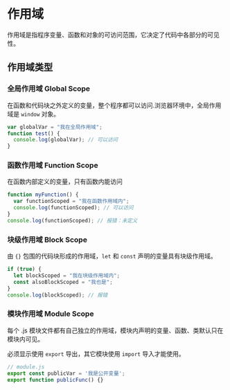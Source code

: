 # 作用域

作用域是指程序变量、函数和对象的可访问范围，它决定了代码中各部分的可见性。

## 作用域类型

### 全局作用域 Global Scope

在函数和代码块之外定义的变量，整个程序都可以访问.浏览器环境中，全局作用域是 `window` 对象。

```js
var globalVar = "我在全局作用域";
function test() {
  console.log(globalVar); // 可以访问
}
```

### 函数作用域 Function Scope

在函数内部定义的变量，只有函数内能访问

```js
function myFunction() {
  var functionScoped = "我在函数作用域内";
  console.log(functionScoped); // 可以访问
}
console.log(functionScoped); // 报错：未定义
```

### 块级作用域 Block Scope

由 `{}` 包围的代码块形成的作用域，`let` 和 `const` 声明的变量具有块级作用域。

```js
if (true) {
  let blockScoped = "我在块级作用域内";
  const alsoBlockScoped = "我也是";
}
console.log(blockScoped); // 报错
```

### 模块作用域 Module Scope

每个 .js 模块文件都有自己独立的作用域，模块内声明的变量、函数、类默认只在模块内可见。

必须显示使用 `export` 导出，其它模块使用 `import` 导入才能使用。

```js
// module.js
export const publicVar = '我是公开变量';
export function publicFunc() {}
```




